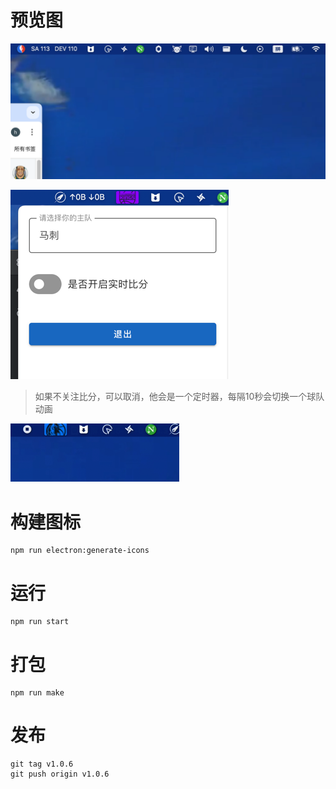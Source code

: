 # 预览图
![](preview/preview001.png)


![](preview/preview002.png)



> 如果不关注比分，可以取消，他会是一个定时器，每隔10秒会切换一个球队动画

![](preview/preview003.png)


# 构建图标
```shell
npm run electron:generate-icons
```

# 运行
```shell
npm run start
```

# 打包
```shell
npm run make
```



# 发布
```shell
git tag v1.0.6
git push origin v1.0.6
```